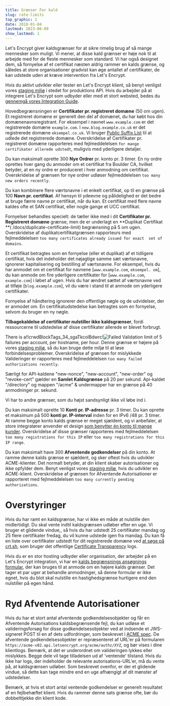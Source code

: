 ```yaml
---
title: Grænser For kald
slug: rate-limits
top_graphic: 1
date: 2018-01-04
lastmod: 2023-06-09
show_lastmod: 1
---
```



Let's Encrypt giver kaldsgrænser for at sikre rimelig brug af så mange mennesker som muligt. Vi mener, at disse kald grænser er høje nok til at arbejde med for de fleste mennesker som standard. Vi har også designet dem, så fornyelse af et certifikat næsten aldrig rammer en kalds grænse, og således at store organisationer gradvist kan øge antallet af certifikater, de kan udstede uden at kræve intervention fra Let's Encrypt.

Hvis du aktivt udvikler eller tester en Let's Encrypt klient, så benyt venligst vores [staging miljø](/docs/staging-environment) i stedet for produktions API. Hvis du arbejder på at integrere Let's Encrypt som udbyder eller med et stort websted, bedes du [gennemgå vores Integration Guide](/docs/integration-guide).

Hovedbegrænsningen er <a id="certificates-per-registered-domain"></a>**Certifikater pr. registreret domæne** (50 om ugen). Et registreret domæne er generelt den del af domænet, du har købt hos din domænenavnsregistrant. For eksempel i navnet `www.example.com` er det registrerede domæne `example.com`. I `new.blog.example.co.uk` er det registrerede domæne `eksempel.co.uk`. Vi bruger [Public Suffix List](https://publicsuffix.org) til at udlede det registrerede domæne. Overskridelse af Certifikater pr. registreret domæne rapporteres med fejlmeddelelsen `for mange certifikater allerede udstedt`, muligvis med yderligere detaljer.

Du kan maksimalt oprette 300 <a
id="new-orders"></a>**Nye Ordrer** pr. konto pr. 3 timer. En ny ordre oprettes hver gang du anmoder om et certifikat fra Boulder CA, hvilket betyder, at en ny ordre er produceret i hver anmodning om certifikat. Overskridelse af grænsen for nye ordrer udløser fejlmeddelelsen `too many new orders recently`.

Du kan kombinere flere værtsnavne i et enkelt certifikat, op til en grænse på 100 <a id="names-per-certificate"></a>**Navn pr. certifikat**. Af hensyn til ydeevne og pålidelighed er det bedre at bruge færre navne pr certifikat, når du kan.  Et certifikat med flere navne kaldes ofte et SAN certifikat, eller nogle gange et UCC certifikat.

Fornyelser behandles specielt: de tæller ikke med i dit **Certifikater pr. Registreret domæne** grænse, men de er underlagt en **Duplikat Certifikat **( /docs/duplicate-certificate-limit) begrænsning på 5 om ugen. Overskridelse af duplikatcertifikatgrænsen rapporteurs med fejlmeddelelsen `too many certificates already issued for exact 
set of domains`.

Et certifikat betragtes som en fornyelse (eller et duplikat) af et tidligere certifikat, hvis det indeholder det nøjagtige samme sæt værtsnavne, ignorerer kapitalisering og bestilling af værtsnavne.  For eksempel, hvis du har anmodet om et certifikat for navnene [`www.example.com`, `eksempel. om`], du kan anmode om fire yderligere certifikater for [`www.example.com`, `example.com`] i løbet af ugen. Hvis du har ændret sættet af værtsnavne ved at tilføje [`blog.example.com`], vil du være i stand til at anmode om yderligere certifikater.

Fornyelse af håndtering ignorerer den offentlige nøgle og de udvidelser, der er anmodet om. En certifikatudstedelse kan betragtes som en fornyelse, selvom du bruger en ny nøgle.

**Tilbagekaldelse af certifikater nulstiller ikke kaldsgrænser**, fordi ressourcerne til udstedelse af disse certifikater allerede er blevet forbrugt.

There is a!!crwdBlockTags_34_sgaTkcolBdwrc!![**Failed Validation**](/docs/failed-validation-limit) limit of 5 failures per account, per hostname, per hour. Denne grænse er højere på vores [staging miljø](/docs/staging-environment), så du kan bruge dette miljø til at løse forbindelsesproblemer. Overskridelse af grænsen for mislykkede Valideringer er rapporteres med fejlmeddelelsen `too many failed
authorizations recently`.

Særligt for API-kaldene "new-nonce", "new-account", "new-order" og "revoke-cert" gælder en <a
id="overall-requests"></a>**Samlet Kaldsgrænse** på 20 per sekund. Api-kaldet "/directory" og mappen "/acme" & undermapper har en grænse på 40 anmodninger pr. sekund.

Vi har to andre grænser, som du højst sandsynligt ikke vil løbe ind i.

Du kan maksimalt oprette 10 <a id="accounts-per-ip-address"></a>**Konti pr. IP-adresse** pr. 3 timer. Du kan oprette et maksimum på 500 **konti pr. IP-interval** inden for en IPv6 /48 pr. 3 timer. At ramme begge konto kalds grænse er meget sjældent, og vi anbefaler, at store integratører anvender et design [som benytter én konto til mange kunder](/docs/integration-guide). Overskridelse af disse grænser rapporteres med fejlmeddelelsen `too many registrations for this IP` eller `too many registrations for this IP range`.

Du kan maksimalt have 300 <a id="pending-authorizations"></a>**Afventende godkendelser** på din konto. At ramme denne kalds grænse er sjældent, og sker oftest hvis du udvikler ACME-klienter. Det normalt betyder, at din klient skaber autorisationer og ikke opfylder dem. Benyt venligst vores [staging miljø](/docs/staging-environment), hvis du udvikler en ACME-klient. Overskridelse af grænsen for Afventende Autorisationer er rapporteret med fejlmeddelelsen `too many currently pending authorizations`.

# <a id="overrides"></a>Overstyringer

Hvis du har ramt en kaldsgrænse, har vi ikke en måde at nulstille den midlertidigt. Du skal vente indtil kaldsgrænsen udløber efter en uge. Vi bruger et glidende vindue,, så hvis du har udstedt 25 certifikater mandag og 25 flere certifikater fredag, du vil kunne udstede igen fra mandag. Du kan få en liste over certifikater udstedt for dit registrerede domæne ved [at søge på crt.sh](https://crt.sh), som bruger det offentlige [Certificate Transparency](https://www.certificate-transparency.org) logs.

Hvis du er en stor hosting udbyder eller organisation, der arbejder på en Let's Encrypt integration, vi har en [kalds begrænsnings ansøgnings formular](https://isrg.formstack.com/forms/rate_limit_adjustment_request), der kan bruges til at anmode om en højere kalds grænser. Det tager et par uger at behandle anmodninger, så denne formular er ikke egnet, hvis du blot skal nulstille en hastighedsgrænse hurtigere end den nulstiller på egen hånd.

# <a id="clearing-pending"></a>Ryd Afventende Autorisationer

Hvis du har et stort antal afventende godkendelsesobjekter og får en Afventende Autorisations kaldsbegrænsende fejl, du kan udløse et valideringsforsøg for disse godkendelsesobjekter ved at indsende et JWS-signeret POST til en af dets udfordringer, som beskrevet i [ACME spec](https://tools.ietf.org/html/rfc8555#section-7.5.1). De afventende godkendelsesobjekter er repræsenteret af URL'er på formularen `https://acme-v02.api.letsencrypt.org/acme/authz/XYZ`, og bør vises i dine klientlogs. Bemærk, at det er underordnet om valideringen lykkes eller mislykkes. Begge dele vil tage tilladelsen ud af 'ventende' tilstand. Hvis du ikke har logs, der indeholder de relevante autorisations-URL'er, må du vente på, at kaldsgrænsen udløber. Som beskrevet ovenfor, er der et glidende vindue, så dette kan tage mindre end en uge afhængigt af dit mønster af udstedelser.

Bemærk, at hvis et stort antal ventende godkendelser er generelt resultatet af en fejlbehæftet klient. Hvis du rammer denne sats grænse ofte, bør du dobbelttjekke din klient kode.

